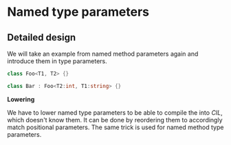 # Named type parameters

## Detailed design

We will take an example from named method parameters again and introduce them in type parameters.

```csharp
class Foo<T1, T2> {}

class Bar : Foo<T2:int, T1:string> {}
```

**Lowering**

We have to lower named type parameters to be able to compile the into *CIL*, which doesn't know them.
It can be done by reordering them to accordingly match positional parameters.
The same trick is used for named method type parameters.